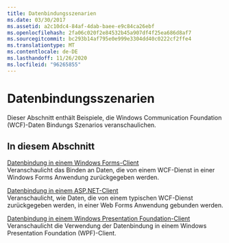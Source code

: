 ```yaml
---
title: Datenbindungsszenarien
ms.date: 03/30/2017
ms.assetid: a2c10dc4-84af-4dab-baee-e9c84ca26ebf
ms.openlocfilehash: 2fa06c020f2e84532b45a907df4f25ea686d8af7
ms.sourcegitcommit: bc293b14af795e0e999e3304dd40c0222cf2ffe4
ms.translationtype: MT
ms.contentlocale: de-DE
ms.lasthandoff: 11/26/2020
ms.locfileid: "96265855"
---
```

# <a name="data-binding-scenarios"></a>Datenbindungsszenarien

Dieser Abschnitt enthält Beispiele, die Windows Communication Foundation (WCF)-Daten Bindungs Szenarios veranschaulichen.  
  
## <a name="in-this-section"></a>In diesem Abschnitt  

 [Datenbindung in einem Windows Forms-Client](data-binding-in-a-windows-forms-client.md)  
 Veranschaulicht das Binden an Daten, die von einem WCF-Dienst in einer Windows Forms Anwendung zurückgegeben werden.  
  
 [Datenbindung in einem ASP.NET-Client](data-binding-in-an-aspnet-client.md)  
 Veranschaulicht, wie Daten, die von einem typischen WCF-Dienst zurückgegeben werden, in einer Web Forms Anwendung gebunden werden.  
  
 [Datenbindung in einem Windows Presentation Foundation-Client](data-binding-in-a-wpf-client.md)  
 Veranschaulicht die Verwendung der Datenbindung in einem Windows Presentation Foundation (WPF)-Client.

